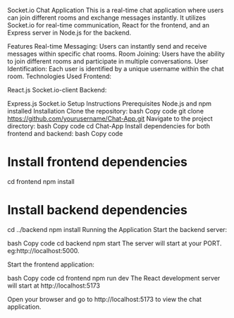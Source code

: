 Socket.io Chat Application
This is a real-time chat application where users can join different rooms and exchange messages instantly. It utilizes Socket.io for real-time communication, React for the frontend, and an Express server in Node.js for the backend.

Features
Real-time Messaging: Users can instantly send and receive messages within specific chat rooms.
Room Joining: Users have the ability to join different rooms and participate in multiple conversations.
User Identification: Each user is identified by a unique username within the chat room.
Technologies Used
Frontend:

React.js
Socket.io-client
Backend:

Express.js
Socket.io
Setup Instructions
Prerequisites
Node.js and npm installed
Installation
Clone the repository:
bash
Copy code
git clone https://github.com/yourusername/Chat-App.git
Navigate to the project directory:
bash
Copy code
cd Chat-App
Install dependencies for both frontend and backend:
bash
Copy code
# Install frontend dependencies
cd frontend
npm install

# Install backend dependencies
cd ../backend
npm install
Running the Application
Start the backend server:

bash
Copy code
cd backend
npm start
The server will start at your PORT. eg:http://localhost:5000.

Start the frontend application:

bash
Copy code
cd frontend
npm run dev
The React development server will start at http://localhost:5173

Open your browser and go to http://localhost:5173 to view the chat application.
